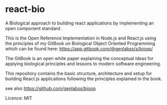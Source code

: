 # react-bio
A Biological approach to building react applications by implementing an open component standard.

This is the Open Reference Implementation in Node.js and React.js using the principles of my GitBook on Biological Object Oriented Programming which can be found here: https://app.gitbook.com/@genlabss/s/bioop/

The GitBook is an open white paper explaining the conceptual ideas for applying biological principles and lessons to modern software engineering.

This repository contains the basic structure, architecture and setup for building React.js applications following the principles explained in the book.

see also https://github.com/genlabss/bioop

Licence: MIT
